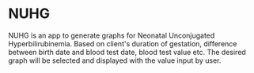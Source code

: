 # NUHG

NUHG is an app to generate graphs for Neonatal Unconjugated Hyperbilirubinemia.</n>
Based on client's duration of gestation, difference between birth date and blood test date, blood test value etc.</n>
The desired graph will be selected and displayed with the value input by user.</n>

